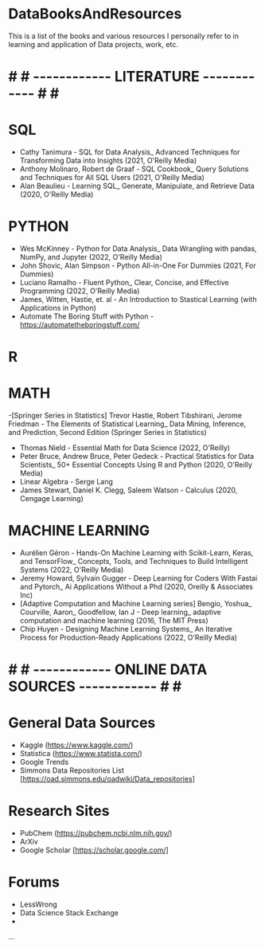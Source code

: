 # DataBooksAndResources
This is a list of the books and various resources I personally refer to in learning and application of Data projects, work, etc.

# # # ------------ LITERATURE ------------ # # #

# SQL
- Cathy Tanimura - SQL for Data Analysis_ Advanced Techniques for Transforming Data into Insights (2021, O'Reilly Media)
- Anthony Molinaro, Robert de Graaf - SQL Cookbook_ Query Solutions and Techniques for All SQL Users (2021, O'Reilly Media)
- Alan Beaulieu - Learning SQL_ Generate, Manipulate, and Retrieve Data (2020, O'Reilly Media)

# PYTHON
- Wes McKinney - Python for Data Analysis_ Data Wrangling with pandas, NumPy, and Jupyter (2022, O'Reilly Media)
- John Shovic, Alan Simpson - Python All-in-One For Dummies (2021, For Dummies)
- Luciano Ramalho - Fluent Python_ Clear, Concise, and Effective Programming (2022, O'Reilly Media)
- James, Witten, Hastie, et. al - An Introduction to Stastical Learning (with Applications in Python)
- Automate The Boring Stuff with Python - https://automatetheboringstuff.com/


# R


# MATH
-[Springer Series in Statistics] Trevor Hastie, Robert Tibshirani, Jerome Friedman - The Elements of Statistical Learning_ Data Mining, Inference, and Prediction, Second Edition (Springer Series in Statistics)
- Thomas Nield - Essential Math for Data Science (2022, O'Reilly)
- Peter Bruce, Andrew Bruce, Peter Gedeck - Practical Statistics for Data Scientists_ 50+ Essential Concepts Using R and Python (2020, O'Reilly Media)
- Linear Algebra - Serge Lang
- James Stewart, Daniel K. Clegg, Saleem Watson - Calculus (2020, Cengage Learning)

# MACHINE LEARNING
- Aurélien Géron - Hands-On Machine Learning with Scikit-Learn, Keras, and TensorFlow_ Concepts, Tools, and Techniques to Build Intelligent Systems (2022, O'Reilly Media)
- Jeremy Howard, Sylvain Gugger - Deep Learning for Coders With Fastai and Pytorch_ Ai Applications Without a Phd (2020, Oreilly & Associates Inc)
- [Adaptive Computation and Machine Learning series] Bengio, Yoshua_ Courville, Aaron_ Goodfellow, Ian J - Deep learning_ adaptive computation and machine learning (2016, The MIT Press)
- Chip Huyen - Designing Machine Learning Systems_ An Iterative Process for Production-Ready Applications (2022, O'Reilly Media)


# # # ------------ ONLINE DATA SOURCES ------------ # # #

# General Data Sources
- Kaggle (https://www.kaggle.com/)
- Statistica (https://www.statista.com/)
- Google Trends
- Simmons Data Repositories List [https://oad.simmons.edu/oadwiki/Data_repositories]

# Research Sites
- PubChem (https://pubchem.ncbi.nlm.nih.gov/)
- ArXiv
- Google Scholar [https://scholar.google.com/]

# Forums
- LessWrong
- Data Science Stack Exchange
- 
...
